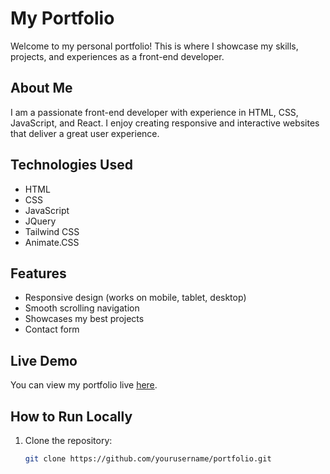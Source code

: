# My Portfolio

Welcome to my personal portfolio! This is where I showcase my skills, projects, and experiences as a front-end developer.

## About Me

I am a passionate front-end developer with experience in HTML, CSS, JavaScript, and React. I enjoy creating responsive and interactive websites that deliver a great user experience.

## Technologies Used

- HTML
- CSS
- JavaScript
- JQuery
- Tailwind CSS
- Animate.CSS

## Features

- Responsive design (works on mobile, tablet, desktop)
- Smooth scrolling navigation
- Showcases my best projects
- Contact form 

## Live Demo

You can view my portfolio live [here](https://your-portfolio-link.com).

## How to Run Locally

1. Clone the repository:
   ```bash
   git clone https://github.com/yourusername/portfolio.git 

